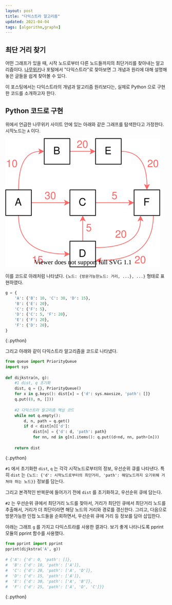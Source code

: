 ```yaml
---
layout: post
title: "다익스트라 알고리즘"
updated: 2021-04-04
tags: [algorithm,graphx]
---
```


## 최단 거리 찾기

어떤 그래프가 있을 때, 시작 노드로부터 다른 노드들까지의 최단거리를 찾아내는 알고리즘이다. [나무위키](https://namu.wiki/w/%EB%8B%A4%EC%9D%B5%EC%8A%A4%ED%8A%B8%EB%9D%BC%20%EC%95%8C%EA%B3%A0%EB%A6%AC%EC%A6%98)나 포털에서 "다익스트라"로 찾아보면 그 개념과 원리에 대해 설명해 놓은 글들을 쉽게 찾아볼 수 있다.

이 포스팅에서는 다익스트라의 개념과 알고리즘 원리보다는, 실제로 Python 으로 구현한 코드를 소개하고자 한다.

## Python 코드로 구현

위에서 언급한 나무위키 사이트 안에 있는 아래와 같은 그래프를 탐색한다고 가정한다. 시작노드는 `A` 이다.

![그림00](/img/algorithm/algorithm-3010-01-01-00.svg)

이를 코드로 아래처럼 나타냈다. `{노드: {방문가능한노드: 거리, ...}, ...}` 형태로 표현하였다.

```py
g = {
    'A': {'B': 10, 'C': 30, 'D': 15},
    'B': {'E': 20},
    'C': {'F': 5},
    'D': {'C': 5, 'F': 20},
    'E': {'F': 20},
    'F': {'D': 20},
}
```
{:.python}

그리고 아래와 같이 다익스트라 알고리즘을 코드로 나타냈다.

```py
from queue import PriorityQueue
import sys

def dijkstra(n, g):
    #1 dist, q 초기화
    dist, q = {}, PriorityQueue()
    for x in g.keys(): dist[x] = {'d': sys.maxsize, 'path': []}
    q.put((0, n, []))

    #2 다익스트라 알고리즘 핵심 코드
    while not q.empty():
        d, n, path = q.get()
        if d < dist[n]['d']:
            dist[n] = {'d': d, 'path': path}
            for nn, nd in g[n].items(): q.put((d+nd, nn, path+[n]))

    return dist
```
{:.python}

`#1` 에서 초기화한 `dist`, `q` 는 각각 시작노드로부터의 정보, 우선순위 큐를 나타낸다. 특히 `dist` 는 `{노드: {'d': 시작노드로부터의 최단거리, 'path': 해당노드까지 오기위해 거쳐야 하는 노드}}` 정보를 담는다.

그리고 본격적인 반복문에 들어가기 전에 `dist` 를 초기화하고, 우선순위 큐에 담는다.

`#2` 는 우선순위 큐에서 최단거리 노드를 찾아서, 거리가 최단인 큐에서 최단거리 노드를 추출해서, 거리가 더 최단이라면 해당 노드의 거리와 경로를 갱신한다. 그리고, 다음으로 방문가능한 인접 노드들을 순회하면서, 우선순위 큐에 거리 등 정보를 담아 삽입한다.

아래는 그래프 `g` 를 가지고 다익스트라를 사용한 결과다. 보기 좋게 나타나도록 pprint 모듈의 pprint 함수를 사용했다.

```py
from pprint import pprint
pprint(dijkstra('A', g))

# {'A': {'d': 0, 'path': []},
#  'B': {'d': 10, 'path': ['A']},
#  'C': {'d': 20, 'path': ['A', 'D']},
#  'D': {'d': 15, 'path': ['A']},
#  'E': {'d': 30, 'path': ['A', 'B']},
#  'F': {'d': 25, 'path': ['A', 'D', 'C']}}
```
{:.python}

